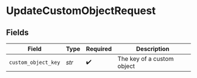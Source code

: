 # UpdateCustomObjectRequest


## Fields

| Field                      | Type                       | Required                   | Description                |
| -------------------------- | -------------------------- | -------------------------- | -------------------------- |
| `custom_object_key`        | *str*                      | :heavy_check_mark:         | The key of a custom object |